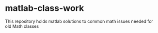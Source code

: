 # matlab-class-work
This repository holds matlab solutions to common math issues needed for old Math classes  